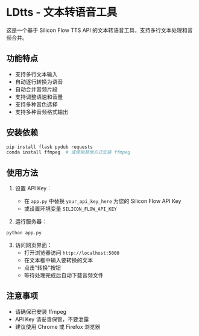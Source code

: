 # LDtts - 文本转语音工具

这是一个基于 Silicon Flow TTS API 的文本转语音工具，支持多行文本处理和音频合并。

## 功能特点

- 支持多行文本输入
- 自动逐行转换为语音
- 自动合并音频片段
- 支持调整语速和音量
- 支持多种音色选择
- 支持多种音频格式输出

## 安装依赖

```bash
pip install flask pydub requests
conda install ffmpeg  # 或使用其他方式安装 ffmpeg
```

## 使用方法

1. 设置 API Key：
   - 在 `app.py` 中替换 `your_api_key_here` 为您的 Silicon Flow API Key
   - 或设置环境变量 `SILICON_FLOW_API_KEY`

2. 运行服务器：
```bash
python app.py
```

3. 访问网页界面：
   - 打开浏览器访问 `http://localhost:5000`
   - 在文本框中输入要转换的文本
   - 点击"转换"按钮
   - 等待处理完成后自动下载音频文件

## 注意事项

- 请确保已安装 ffmpeg
- API Key 请妥善保管，不要泄露
- 建议使用 Chrome 或 Firefox 浏览器 